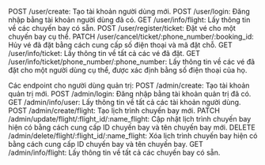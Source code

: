 POST /user/create: Tạo tài khoản người dùng mới.
POST /user/login: Đăng nhập bằng tài khoản người dùng đã có.
GET /user/info/flight: Lấy thông tin về các chuyến bay có sẵn.
POST /user/register/ticket: Đặt vé cho một chuyến bay cụ thể.
PATCH /user/cancel/ticket/:phone_number/:booking_id: Hủy vé đã đặt bằng cách cung cấp số điện thoại và mã đặt chỗ.
GET /user/info/ticket: Lấy thông tin về tất cả các vé đã đặt.
GET /user/info/ticket/phone_number/:phone_number: Lấy thông tin về các vé đã đặt cho một người dùng cụ thể, được xác định bằng số điện thoại của họ.

Các endpoint cho người dùng quản trị:
POST /admin/create: Tạo tài khoản quản trị mới.
POST /admin/login: Đăng nhập bằng tài khoản quản trị đã có.
GET /admin/info/user: Lấy thông tin về tất cả các tài khoản người dùng.
POST /admin/create/flight: Tạo lịch trình chuyến bay mới.
PATCH /admin/update/flight/:flight_id/:name_flight: Cập nhật lịch trình chuyến bay hiện có bằng cách cung cấp ID chuyến bay và tên chuyến bay mới.
DELETE /admin/delete/flight/:flight_id/:name_flight: Xóa lịch trình chuyến bay hiện có bằng cách cung cấp ID chuyến bay và tên chuyến bay.
GET /admin/info/flight: Lấy thông tin về tất cả các chuyến bay có sẵn.